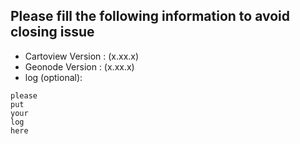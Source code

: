 ## Please fill the following information to avoid closing issue
- Cartoview Version : (x.xx.x)
- Geonode Version : (x.xx.x)
- log (optional):
```
please 
put 
your 
log 
here
```